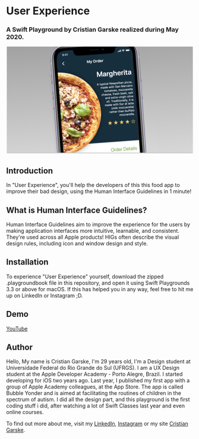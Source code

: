 # User Experience

### A Swift Playground by Cristian Garske realized during May 2020.

![User Experience Cover](Cover.png)


## Introduction

In "User Experience", you'll help the developers of this this food app to improve their bad design, using the Human Interface Guidelines in 1 minute!

## What is Human Interface Guidelines?

Human Interface Guidelines aim to improve the experience for the users by making application interfaces more intuitive, learnable, and consistent. They're used across all Apple products!  HIGs often describe the visual design rules, including icon and window design and style.

## Installation

To experience "User Experience" yourself, download the zipped .playgroundbook file in this repository, and open it using Swift Playgrounds 3.3 or above for macOS. If this has helped you in any way, feel free to hit me up on LinkedIn or Instagram ;D.

## Demo

[YouTube](https://youtu.be/kPVHToiKMJM)

## Author

Hello, My name is Cristian Garske, I'm 29 years old, I'm a Design student at Universidade Federal do Rio Grande do Sul (UFRGS). I am a UX Design student at the Apple Developer Academy - Porto Alegre, Brazil. I started developing for iOS two years ago. Last year, I published my first app with a group of Apple Academy colleagues, at the App Store. The app is called Bubble Yonder and is aimed at facilitating the routines of children in the spectrum of autism. I did all the design part, and this playground is the first coding stuff i did, after watching a lot of Swift Classes last year and even online courses.

To find out more about me, visit my [LinkedIn](https://www.linkedin.com/in/cristiangarske/), [Instagram](https://www.instagram.com/oddghostly/) or my site [Cristian Garske](https://cristiangars.com).
